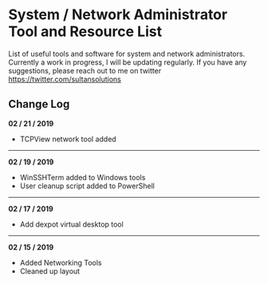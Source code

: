 # System / Network Administrator Tool and Resource List
List of useful tools and software for system and network administrators. Currently a work in progress, I will be updating regularly. If you have any suggestions, please reach out to me on twitter https://twitter.com/sultansolutions


## Change Log

**02 / 21 / 2019** 

* TCPView network tool added

---

**02 / 19 / 2019** 

* WinSSHTerm added to Windows tools
* User cleanup script added to PowerShell

----

**02 / 17 / 2019**

* Add dexpot virtual desktop tool

----

**02 / 15 / 2019** 

* Added Networking Tools 
* Cleaned up layout

